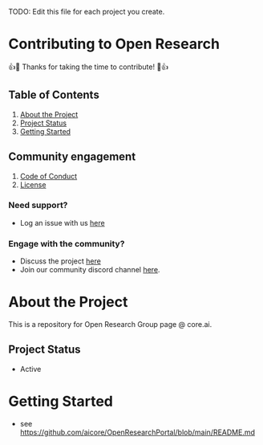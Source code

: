 TODO: Edit this file for each project you create.
# Contributing to Open Research
:+1::tada: Thanks for taking the time to contribute! :tada::+1:
## Table of Contents
1. [About the Project](#about-the-project)
1. [Project Status](#project-status)
1. [Getting Started](#getting-started)

## Community engagement
1. [Code of Conduct](https://github.com/aicore/OpenResearchPortal/blob/main/CODE_OF_CONDUCT.md)
1. [License](https://github.com/aicore/OpenResearchPortal/blob/main/LICENSE)
### Need support?
  * Log an issue with us [here](https://github.com/aicore/OpenResearchPortal/issues/new/choose)
### Engage with the community?    
  * Discuss the project [here](https://github.com/aicore/OpenResearchPortal/discussions)
  * Join our community discord channel [here](https://discord.gg/d3vr5bG57r).

# About the Project
This is a repository for Open Research Group page @ core.ai.

## Project Status
* Active

# Getting Started
* see https://github.com/aicore/OpenResearchPortal/blob/main/README.md
